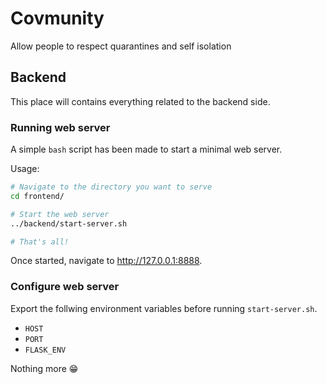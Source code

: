 # Covmunity

Allow people to respect quarantines and self isolation

## Backend

This place will contains everything related to the backend side.

### Running web server

A simple `bash` script has been made to start a minimal web server.

Usage:

```bash
# Navigate to the directory you want to serve
cd frontend/

# Start the web server
../backend/start-server.sh

# That's all!
```

Once started, navigate to <http://127.0.0.1:8888>.

### Configure web server

Export the follwing environment variables before running `start-server.sh`.

* `HOST`
* `PORT`
* `FLASK_ENV`

Nothing more :grin:
